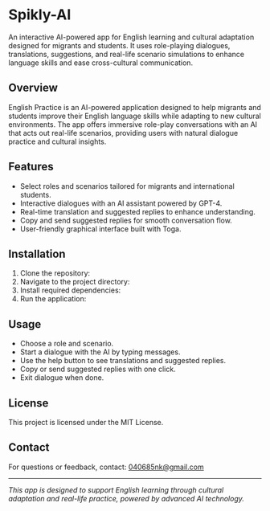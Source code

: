 # Spikly-AI
An interactive AI-powered app for English learning and cultural adaptation designed for migrants and students. It uses role-playing dialogues, translations, suggestions, and real-life scenario simulations to enhance language skills and ease cross-cultural communication.

## Overview
English Practice is an AI-powered application designed to help migrants and students improve their English language skills while adapting to new cultural environments. The app offers immersive role-play conversations with an AI that acts out real-life scenarios, providing users with natural dialogue practice and cultural insights.

## Features
- Select roles and scenarios tailored for migrants and international students.
- Interactive dialogues with an AI assistant powered by GPT-4.
- Real-time translation and suggested replies to enhance understanding.
- Copy and send suggested replies for smooth conversation flow.
- User-friendly graphical interface built with Toga.

## Installation
1. Clone the repository:
2. Navigate to the project directory:
3. Install required dependencies:
4. Run the application:


## Usage
- Choose a role and scenario.
- Start a dialogue with the AI by typing messages.
- Use the help button to see translations and suggested replies.
- Copy or send suggested replies with one click.
- Exit dialogue when done.

## License
This project is licensed under the MIT License.

## Contact
For questions or feedback, contact: 040685nk@gmail.com

---

*This app is designed to support English learning through cultural adaptation and real-life practice, powered by advanced AI technology.*


